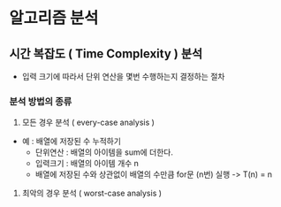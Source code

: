 # 알고리즘 분석

## 시간 복잡도 ( Time Complexity ) 분석

- 입력 크기에 따라서 단위 연산을 몇번 수행하는지 결정하는 절차

### 분석 방법의 종류

1. 모든 경우 분석 ( every-case analysis )
- 예 : 배열에 저장된 수 누적하기
    - 단위연산 : 배열의 아이템을 sum에 더한다.
    - 입력크기 : 배열의 아이템 개수 n
    - 배열에 저장된 수와 상관없이 배열의 수만큼 for문 (n번) 실행 -> T(n) = n

1. 최악의 경우 분석 ( worst-case analysis )

